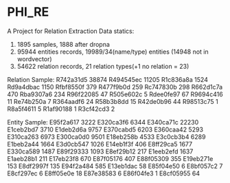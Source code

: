 # PHI_RE
A Project for Relation Extraction
Data statics:
1. 1895 samples, 1888 after dropna
2. 95944 entities records, 19989/34(name/type) entities (14948 not in wordvector)
3. 54622 relation records, 21 relation types(+1 no relation = 23)

Relation Sample:
R742a31d5 38874
R494545ec 11205
R1c836a8a 1524
Rd9a4dbac 1150
Rfbf8550f 379
R477f9b0d 259
Rc747830b 298
R662d1c7a 470
Rba9307a6 234
R96f22085 47
R505e602c 5
Rdee0fe97 67
R9694c416 11
Re74b250a 7
R364aadf6 24
R58b3b8dd 15
R42de0b96 44
R98513c75 1
R8a5f4611 5
R1af90188 1
R3cf42cd3 2

Entity Sample:
E95f2a617 3222
E320ca3f6 6344
E340ca71c 22230
E1ceb2bd7 3710
E1deb2d6a 9757
E370cabd5 6203
E360caa42 5293
E310ca263 6973
E300ca0d0 9501
E18eb258b 4533
E3c0cb3b4 6289
E1beb2a44 1664
E3d0cb547 1026
E14eb1f3f 406
E8ff29ca5 1677
E330ca589 1487
E89f29333 1093
E8ef29b12 217
E1eeb2efd 1637
E1aeb28b1 211
E17eb23f8 670
E87f05176 407
E88f05309 355
E19eb271e 153
E8df2997f 135
E94f2a484 585
E13eb1dac 58
E85f04e50 6
E8bf057c2 7
E8cf297ec 6
E8ff05e0e 18
E87e38583 6
E86f04fe3 1
E8cf05955 64

